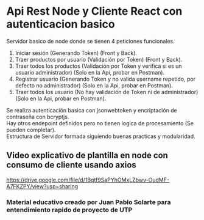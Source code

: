 # Api Rest Node y Cliente React con autenticacion basico
 
Servidor basico de node donde se tienen 4 peticiones funcionales.
1. Iniciar sesión (Generando Token) (Front y Back).
2. Traer productos por usuario (Validación por Token) (Front y Back).
3. Traer todos los productos (Validación por Token y verifica si es un usuario administrador) (Solo en la Api, probar en Postman).
4. Registrar usuario (Generando Token y no valida username repetido, por defecto no administrador) (Solo en la Api, probar en Postman).
5. Traer todos los usuario (No hay validación de Token ni de administrador) (Solo en la Api, probar en Postman).

Se realiza autenticación basica con jsonwebtoken y encriptación de contraseña con bcryptjs.\
Hay otros endepoint definidos pero no tienen logica de procesamiento (Se pueden completar).\
Estructura de Servidor formada siguiendo buenas practicas y modularidad.

## Video explicativo de plantilla en node con consumo de cliente usando axios

https://drive.google.com/file/d/1Bqtf9SaPYhOMxLZbwv-OudMF-A7FKZPY/view?usp=sharing

### Material educativo creado por Juan Pablo Solarte para entendimiento rapido de proyecto de UTP
